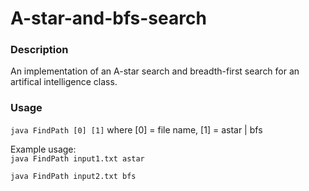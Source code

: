 # A-star-and-bfs-search

### Description
An implementation of an A-star search and breadth-first search for an artifical intelligence class.

### Usage
`java FindPath [0] [1]`
where [0] = file name, [1] = astar | bfs

Example usage:  
`java FindPath input1.txt astar`
                
`java FindPath input2.txt bfs`
